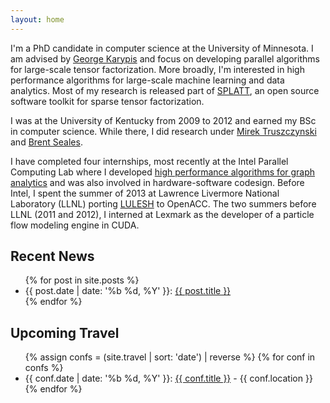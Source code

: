 ```yaml
---
layout: home
---
```


I'm a PhD candidate in computer science at the University of Minnesota.  I am
advised by [George Karypis](http://cs.umn.edu/~karypis/) and focus on
developing parallel algorithms for large-scale tensor factorization.  More
broadly, I'm interested in high performance algorithms for large-scale machine
learning and data analytics. Most of my research is released part of
[SPLATT](https://github.com/ShadenSmith/splatt/), an open source software
toolkit for sparse tensor factorization.

I was at the University of Kentucky from 2009 to 2012 and earned my BSc in
computer science. While there, I did research
under [Mirek Truszczynski](http://cs.uky.edu/~mirek/) and [Brent
Seales](http://www.stoa.org/educe/).

I have completed four internships, most recently at the Intel Parallel
Computing Lab where I developed [high performance algorithms for graph
analytics](http://graphchallenge.mit.edu/champions) and was also involved in
hardware-software codesign.  Before Intel, I spent the summer of 2013 at Lawrence
Livermore National Laboratory (LLNL) porting
[LULESH](https://codesign.llnl.gov/lulesh.php) to OpenACC. The two summers
before LLNL (2011 and 2012), I interned at Lexmark as the developer of a
particle flow modeling engine in CUDA.

## Recent News
<ul>
  {% for post in site.posts %}
    <li>
      {{ post.date | date: '%b %d, %Y' }}: <a href="{{ post.url }}">{{ post.title }}</a>
    </li>
  {% endfor %}
</ul>

## Upcoming Travel
<ul>
	{% assign confs = (site.travel | sort: 'date') | reverse %}
  {% for conf in confs %}
    <li>
      {{ conf.date | date: '%b %d, %Y' }}: <a href="{{ conf.site }}">{{ conf.title }}</a>
          - {{ conf.location }}
    </li>
  {% endfor %}
</ul>


